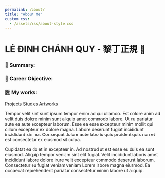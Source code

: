 ```yaml
---
permalink: /about/
title: "About Me"
custom_css:
  - /assets/css/about-style.css
---
```


<h1>LÊ ĐINH CHÁNH QUY - 黎丁正規 🐢</h1>
<div>
  <h3>📝 Summary: </h3>
  
</div>

<div>
  <h3>💼 Career Objective: </h3>
  
</div>

<div class="nav">
  <h3>🈺 My works: </h3>
  <a href="#">Projects</a>
  <a href="#">Studies</a>
  <a href="#">Artworks</a>
</div>

Tempor velit sint sunt ipsum tempor enim ad qui ullamco. Est dolore anim ad velit duis dolore minim sunt aliquip amet commodo labore. Ut eu pariatur aute ea aute excepteur laborum. Esse ea esse excepteur minim mollit qui cillum excepteur ex dolore magna. Labore deserunt fugiat incididunt incididunt sint ea. Consequat dolore aute laboris quis proident quis non et est consectetur ex eiusmod sit culpa.

Cupidatat ea do et in excepteur in. Ad nostrud ut est esse eu duis ea sunt eiusmod. Aliquip tempor veniam sint elit fugiat. Velit incididunt laboris amet incididunt labore dolore irure velit excepteur commodo deserunt laborum. Consectetur eu fugiat veniam veniam Lorem labore magna eiusmod. Ea occaecat reprehenderit pariatur consectetur minim labore ut aliquip.
